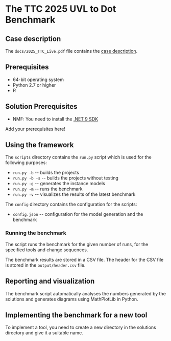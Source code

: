 # The TTC 2025 UVL to Dot Benchmark

## Case description

The `docs/2025_TTC_Live.pdf` file contains the [case description](https://github.com/TransformationToolContest/ttc2025-live/raw/main/docs/2025_TTC_Live.pdf).

## Prerequisites

* 64-bit operating system
* Python 2.7 or higher
* R

## Solution Prerequisites

* NMF: You need to install the [.NET 9 SDK](https://dotnet.microsoft.com/download/dotnet)

Add your prerequisites here!

## Using the framework

The `scripts` directory contains the `run.py` script which is used for the following purposes:
* `run.py -b` -- builds the projects
* `run.py -b -s` -- builds the projects without testing
* `run.py -g` -- generates the instance models
* `run.py -m` -- runs the benchmark
* `run.py -v` -- visualizes the results of the latest benchmark

The `config` directory contains the configuration for the scripts:
* `config.json` -- configuration for the model generation and the benchmark

### Running the benchmark

The script runs the benchmark for the given number of runs, for the specified tools and change sequences.

The benchmark results are stored in a CSV file. The header for the CSV file is stored in the `output/header.csv` file.

## Reporting and visualization

The benchmark script automatically analyses the numbers generated by the solutions and generates diagrams using MathPlotLib in Python.

## Implementing the benchmark for a new tool

To implement a tool, you need to create a new directory in the solutions directory and give it a suitable name.
